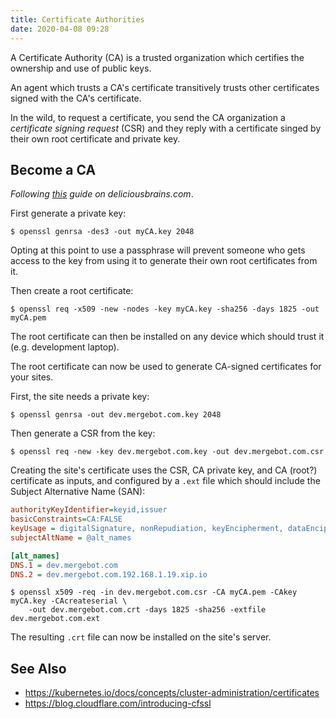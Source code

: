 ```yaml
---
title: Certificate Authorities
date: 2020-04-08 09:28
---
```


A Certificate Authority (CA) is a trusted organization which
certifies the ownership and use of public keys.

An agent which trusts a CA's certificate transitively trusts other
certificates signed with the CA's certificate.

In the wild, to request a certificate, you send the CA organization a
_certificate signing request_ (CSR) and they reply with a certificate
singed by their own root certificate and private key.

## Become a CA

_Following [this][01] guide on deliciousbrains.com_.

First generate a private key:

```shell
$ openssl genrsa -des3 -out myCA.key 2048
```

Opting at this point to use a passphrase will prevent someone who
gets access to the key from using it to generate their own root
certificates from it.

Then create a root certificate:

```shell
$ openssl req -x509 -new -nodes -key myCA.key -sha256 -days 1825 -out myCA.pem
```

The root certificate can then be installed on any device which should
trust it (e.g. development laptop).

The root certificate can now be used to generate CA-signed
certificates for your sites.

First, the site needs a private key:

```shell
$ openssl genrsa -out dev.mergebot.com.key 2048
```

Then generate a CSR from the key:

```shell
$ openssl req -new -key dev.mergebot.com.key -out dev.mergebot.com.csr
```

Creating the site's certificate uses the CSR, CA private key, and CA
(root?) certificate as inputs, and configured by a `.ext` file which
should include the Subject Alternative Name (SAN):

```ini
authorityKeyIdentifier=keyid,issuer
basicConstraints=CA:FALSE
keyUsage = digitalSignature, nonRepudiation, keyEncipherment, dataEncipherment
subjectAltName = @alt_names

[alt_names]
DNS.1 = dev.mergebot.com
DNS.2 = dev.mergebot.com.192.168.1.19.xip.io
```

```shell
$ openssl x509 -req -in dev.mergebot.com.csr -CA myCA.pem -CAkey myCA.key -CAcreateserial \
    -out dev.mergebot.com.crt -days 1825 -sha256 -extfile dev.mergebot.com.ext
```

The resulting `.crt` file can now be installed on the site's server.

## See Also

- https://kubernetes.io/docs/concepts/cluster-administration/certificates
- https://blog.cloudflare.com/introducing-cfssl


[01]: https://deliciousbrains.com/ssl-certificate-authority-for-local-https-development
